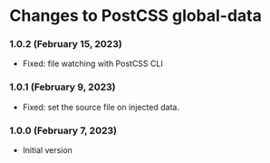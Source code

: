 # Changes to PostCSS global-data

### 1.0.2 (February 15, 2023)

- Fixed: file watching with PostCSS CLI

### 1.0.1 (February 9, 2023)

- Fixed: set the source file on injected data.

### 1.0.0 (February 7, 2023)

- Initial version
